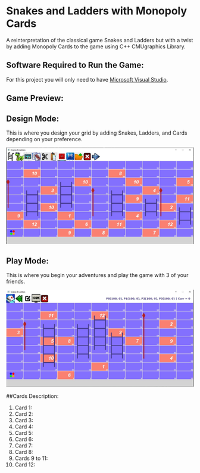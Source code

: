 # Snakes and Ladders with Monopoly Cards

A reinterpretation of the classical game Snakes and Ladders but with a twist by adding Monopoly Cards to the game using C++ CMUgraphics Library.


## Software Required to Run the Game:

For this project you will only need to have [Microsoft Visual Studio](https://visualstudio.microsoft.com/downloads/).

## Game Preview:
<h2>Design Mode:</h2>

<p>This is where you design your grid by adding Snakes, Ladders, and Cards depending on your preference.</p>
<img src="https://github.com/fares-h-moneim/Snakes-and-Ladders-with-Monopoly-Cards/blob/main/Game%20Preview/Test1.jpeg"></img>

<h2>Play Mode:</h2>

<p>This is where you begin your adventures and play the game with 3 of your friends.</p>
<img src="https://github.com/fares-h-moneim/Snakes-and-Ladders-with-Monopoly-Cards/blob/main/Game%20Preview/Test4.JPG"></img>

##Cards Description:

<ol>
  <li>Card 1: </li>
  <li>Card 2: </li>
  <li>Card 3: </li>
  <li>Card 4: </li>
  <li>Card 5: </li>
  <li>Card 6: </li>
  <li>Card 7: </li>
  <li>Card 8: </li>
  <li>Cards 9 to 11: </li>
  <li>Card 12: </li>
</ol>

